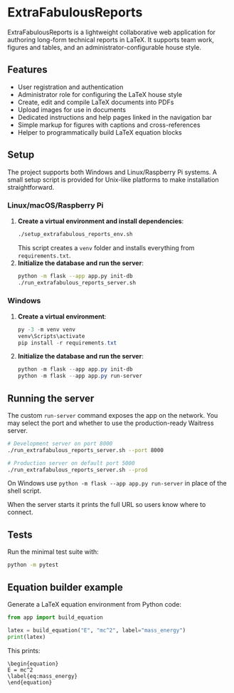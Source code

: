 # ExtraFabulousReports

ExtraFabulousReports is a lightweight collaborative web application for authoring long-form technical reports in LaTeX. It supports team work, figures and tables, and an administrator-configurable house style.

## Features
- User registration and authentication
- Administrator role for configuring the LaTeX house style
- Create, edit and compile LaTeX documents into PDFs
- Upload images for use in documents
- Dedicated instructions and help pages linked in the navigation bar
- Simple markup for figures with captions and cross-references
- Helper to programmatically build LaTeX equation blocks

## Setup

The project supports both Windows and Linux/Raspberry Pi systems. A small
setup script is provided for Unix-like platforms to make installation
straightforward.

### Linux/macOS/Raspberry Pi
1. **Create a virtual environment and install dependencies**:
   ```bash
   ./setup_extrafabulous_reports_env.sh
   ```
   This script creates a `venv` folder and installs everything from
   `requirements.txt`.
2. **Initialize the database and run the server**:
   ```bash
   python -m flask --app app.py init-db
   ./run_extrafabulous_reports_server.sh
   ```

### Windows
1. **Create a virtual environment**:
   ```powershell
   py -3 -m venv venv
   venv\Scripts\activate
   pip install -r requirements.txt
   ```
2. **Initialize the database and run the server**:
   ```powershell
   python -m flask --app app.py init-db
   python -m flask --app app.py run-server
   ```

## Running the server

The custom `run-server` command exposes the app on the network. You may select
the port and whether to use the production-ready Waitress server.

```bash
# Development server on port 8000
./run_extrafabulous_reports_server.sh --port 8000

# Production server on default port 5000
./run_extrafabulous_reports_server.sh --prod
```

On Windows use `python -m flask --app app.py run-server` in place of the shell
script.

When the server starts it prints the full URL so users know where to connect.

## Tests
Run the minimal test suite with:
```bash
python -m pytest
```

## Equation builder example
Generate a LaTeX equation environment from Python code:

```python
from app import build_equation

latex = build_equation("E", "mc^2", label="mass_energy")
print(latex)
```

This prints:

```
\begin{equation}
E = mc^2
\label{eq:mass_energy}
\end{equation}
```
